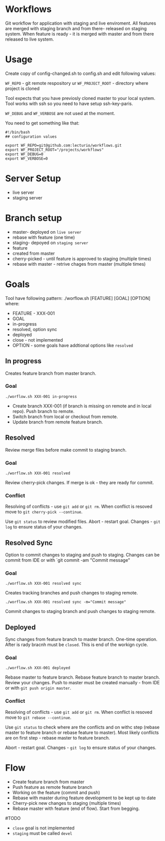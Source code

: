 Workflows
=========

Git workflow for application with staging and live enviroment.
All features are merged with staging branch and from there- released on staging system.
When feature is ready - it is merged with master and from there released to live system.

# Usage

Create copy of config-changed.sh to config.sh and edit following values:

`WF_REPO` - git remote respository ur
`WF_PROJECT_ROOT` - directory where project is cloned

Tool expects that you have previosly cloned master to your local system.
Tool works with ssh so you need to have setup ssh-key-paris.

`WF_DEBUG` and `WF_VERBOSE` are not used at the moment.

You need to get something like that:

```
#!/bin/bash
## configuration values

export WF_REPO=git@github.com:lecturio/workflows.git
export WF_PROJECT_ROOT="/projects/workflows"
export WF_DEBUG=0
export WF_VERBOSE=0

```

# Server Setup

* live server
* staging server

# Branch setup

* master- deployed on `live server`
 * rebase with feature (one time)
* staging- depoyed on `staging server`
* feature
 * created from master
 * cherry-picked - until feature is approved to staging (multiple times)
 * rebase with master - retrive chages from master (multiple times)

# Goals

Tool have following pattern: ./worflow.sh [FEATURE] [GOAL] [OPTION] where:

* FEATURE - XXX-001
* GOAL
 * in-progress
 * resolved, option sync
 * deployed
 * close - not implemented
* OPTION - some goals have addtional options like `resolved`

## In progress

Creates feature branch from master branch.

### Goal
```
./worflow.sh XXX-001 in-progress
```

* Create branch XXX-001 (if branch is missing on remote and in local repo). Push branch to remote.
* Switch branch from local or checkout from remote.
* Update branch from remote feature branch.


## Resolved

Review merge files before make commit to staging branch.

### Goal

```
./worflow.sh XXX-001 resolved
```

Review cherry-pick changes. If merge is ok - they are ready for commit.

### Conflict
Resolving of conflicts - use `git add` or `git rm`. When conflict is resoved move to `git cherry-pick --continue`.

Use `git status` to review modified files.
Abort - restart goal.
Changes - `git log` to ensure status of your changes.

## Resolved Sync

Option to commit changes to staging and push to staging.
Changes can be commit from IDE or with `git commit -am "Commit message"

### Goal
```
./worflow.sh XXX-001 resolved sync
```

Creates tracking branches and push changes to staging remote.

```
./worflow.sh XXX-001 resolved sync -m="Commit message"

```

Commit changes to staging branch and push changes to staging remote.

## Deployed

Sync changes from feature branch to master branch. One-time operation.
After is rady bracnh must be `closed`. This is end of the workign cycle.

### Goal

```
./worflow.sh XXX-001 deployed
```

Rebase master to feature branch.
Rebase feature branch to master branch.
Review your changes.
Push to master must be created manually - from IDE or with `git push origin master`.

### Conflict

Resolving of conflicts - use `git add` or `git rm`. When conflict is resoved move to `git rebase --continue`.

Use `git status` to check where are the conflicts and on withc step (rebase master to feature branch or rebase feature to master). Most likely conflicts are on first step - rebase master to feature branch.

Abort - restart goal.
Changes - `git log` to ensure status of your changes.

# Flow

* Create feature branch from master
* Push feature as remote feature branch
* Working on the feature (commit and push)
* Rebase with master during feature development to be kept up to date
* Cherry-pick new changes to staging (multiple times)
* Rebase master with feature (end of flow). Start from begging.


#TODO

* `close` goal is not implemented
* `staging` must be called `devel`

